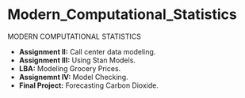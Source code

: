 # Modern_Computational_Statistics
MODERN COMPUTATIONAL STATISTICS

- **Assignment II:** Call center data modeling.
- **Assignment III:** Using Stan Models.
- **LBA:** Modeling Grocery Prices.
- **Assignemnt IV:** Model Checking.
- **Final Project:** Forecasting Carbon Dioxide.
